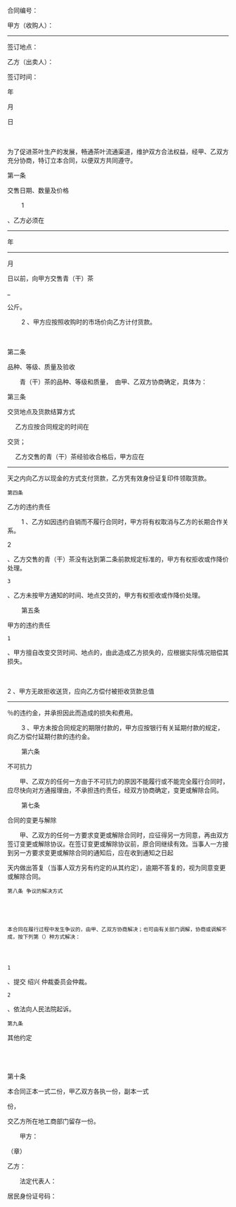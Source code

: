 
 



                                              

                    


合同编号：


    



     


甲方（收购人）：
_________________
             





                    







                                     


签订地点：


                        







乙方（出卖人）： 


                 




   

签订时间：


      




 

年


    


月


     


日





                            



　　

为了促进茶叶生产的发展，畅通茶叶流通渠道，维护双方合法权益，经甲、乙双方充分协商，特订立本合同，以便双方共同遵守。


    


第一条
 
交售日期、数量及价格



　　
1

、乙方必须在
_____
年
___
月


    


日以前，向甲方交售青（干）茶


   
_

公斤。



　　
2
、甲方应按照收购时的市场价向乙方计付货款。



　

  

第二条
 
品种、等级、质量及验收





　　青（干）茶的品种、等级和质量，　由甲、乙双方协商确定，具体为：


                                                                  






   第三条
 
交货地点及货款结算方式





　  乙方应按合同规定的时间在


                   


交货；


　  乙方交售的青（干）茶经验收合格后，甲方应在
____
天之内向乙方以现金的方式支付货款，乙方凭有效身份证复印件领取货款。





    第四条
 
乙方的违约责任





　　
1
、乙方如因违约自销而不履行合同时，甲方将有权取消与乙方的长期合作关系。





    
2

、乙方交售的青（干）茶没有达到第二条前款规定标准的，甲方有权拒收或作降价处理。




    3

、乙方未按甲方通知的时间、地点交货的，甲方有权拒收或作降价处理。


　
　第五条
 
甲方的违约责任





    1

、甲方擅自改变交货时间、地点的，由此造成乙方损失的，应根据实际情况赔偿其损失。




　

  
2
、甲方无故拒收送货，应向乙方偿付被拒收货款总值
____
％的违约金，并承担因此而造成的损失和费用。


　　
3
、甲方未按合同规定的期限付款的，甲方应按银行有关延期付款的规定，向乙方偿付延期付款的违约金。


　　
第六条
 
不可抗力



　　甲、乙双方的任何一方由于不可抗力的原因不能履行或不能完全履行合同时，应尽快向对方通报理由，不承担违约责任，经双方协商确定，变更或解除合同。


　　
第七条
 
合同的变更与解除



　　甲、乙双方的任何一方要求变更或解除合同时，应征得另一方同意，再由双方签订变更或解除协议。在签订变更或解除协议前，原合同继续有效。当事人一方接到另一方要求变更或解除合同的通知后，应在收到通知之日起


    


天内做出答复（当事人双方另有约定的从其约定），逾期不答复的，视为同意变更或解除合同。





    第八条 争议的解决方式





    本合同在履行过程中发生争议的，由甲、乙双方协商解决；也可由有关部门调解，协商或调解不成，按下列第（）种方式解决：




    1

、提交
绍兴
仲裁委员会仲裁。




    2

、依法向人民法院起诉。





    第九条
 
其他约定


                                                               


　





　  
第十条

 
本合同正本一式二份，甲乙双方各执一份，副本一式

     

份，

交乙方所在地工商部门留存一份。 







　　甲方：


                    


（章）

      

乙方： 


                        




  









　　法定代表人：


                




          

居民身份证号码：






 


 

 
 
 
 
 
  


  
 

  


  


  
 
 
 
 

